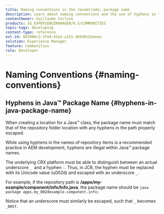 ```yaml
---
title: Naming conventions in the Java&trade; package name
description: Learn about naming conventions and the use of hyphens in the Java&trade; package name.
contentOwner: Guillaume Carlino
products: SG_EXPERIENCEMANAGER/6.5/COMMUNITIES
topic-tags: developing
content-type: reference
exl-id: 863900c3-5fe8-41a3-a151-466d0c62eeea
solution: Experience Manager
feature: Communities
role: Developer
---
```

# Naming Conventions {#naming-conventions}

## Hyphens in Java&trade; Package Name {#hyphens-in-java-package-name}

When creating a location for a Java&trade; class, the package name must match that of the repository folder location with any hyphens in the path properly escaped.

While using hyphens in the names of repository items is a recommended practice in AEM development, hyphens are illegal within Java&trade; package names.

The underlying CRX platform must be able to distinguish between an actual underscore `_ `and a hyphen `-`. Thus, in JCR, the hyphen must be replaced with its Unicode value (u002d) and escaped with an underscore `_`.

For example, if the repository path is **/apps/my-example/component/info/Info.java**, the package name should be `java package apps.my_002dexample.component.info;`

Notice that an underscore must similarly be escaped, such that `_` becomes `_005f`.
